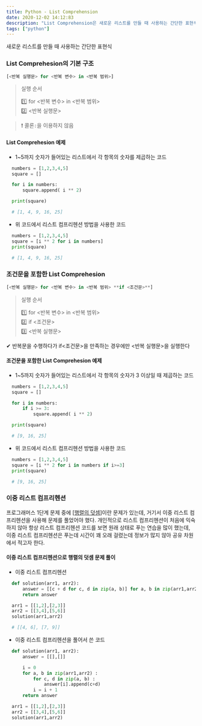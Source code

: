 ```yaml
---
title: Python - List Comprehension
date: 2020-12-02 14:12:83
description: "List Comprehension은 새로운 리스트를 만들 때 사용하는 간단한 표현식이다. List Comprehesion의 기본 구조는..."
tags: ["python"]
---
```


새로운 리스트를 만들 때 사용하는 간단한 표현식

### List Comprehesion의 기본 구조

```python
[<반복 실행문> for <반복 변수> in <반복 범위>]
```

> 실행 순서
>
> 1️⃣ for <반복 변수> in <반복 범위> </br>
> 2️⃣ <반복 실행문>

> ❗ 콜론`:`을 이용하지 않음

#### List Comprehesion 예제

- 1~5까지 숫자가 들어있는 리스트에서 각 항목의 숫자를 제곱하는 코드

```python
  numbers = [1,2,3,4,5]
  square = []

  for i in numbers:
      square.append( i ** 2)

  print(square)

  # [1, 4, 9, 16, 25]
```

- 위 코드에서 리스트 컴프리헨션 방법을 사용한 코드

```python
  numbers = [1,2,3,4,5]
  square = [i ** 2 for i in numbers]
  print(square)

  # [1, 4, 9, 16, 25]
```

### 조건문을 포함한 List Comprehesion

```python
[<반복 실행문> for <반복 변수> in <반복 범위> **if <조건문>**]
```

> 실행 순서
>
> 1️⃣ for <반복 변수> in <반복 범위> </br>
> 2️⃣ if <조건문> </br>
> 3️⃣ <반복 실행문> </br>

✔ 반복문을 수행하다가 if<조건문>을 만족하는 경우에만 <반복 실행문>을 실행한다

#### 조건문을 포함한 List Comprehesion 예제

- 1~5까지 숫자가 들어있는 리스트에서 각 항목의 숫자가 3 이상일 때 제곱하는 코드

```python
  numbers = [1,2,3,4,5]
  square = []

  for i in numbers:
      if i >= 3:
          square.append( i ** 2)

  print(square)

  # [9, 16, 25]
```

- 위 코드에서 리스트 컴프리헨션 방법을 사용한 코드

```python
  numbers = [1,2,3,4,5]
  square = [i ** 2 for i in numbers if i>=3]
  print(square)

  # [9, 16, 25]
```

### 이중 리스트 컴프리헨션

프로그래머스 1단계 문제 중에 [[행렬의 덧셈](https://programmers.co.kr/learn/courses/30/lessons/12950)]이란 문제가 있는데, 거기서 이중 리스트 컴프리헨션을 사용해 문제를 풀었어야 했다. 개인적으로 리스트 컴프리헨션이 처음에 익숙하지 않아 항상 리스트 컴프리헨션 코드를 보면 원래 상태로 푸는 연습을 많이 했는데, 이중 리스트 컴프리헨션은 푸는데 시간이 꽤 오래 걸렸는데 정보가 많지 않아 공유 차원에서 적고자 한다.

#### 이중 리스트 컴프리헨션으로 행렬의 덧셈 문제 풀이

- 이중 리스트 컴프리헨션

```python
  def solution(arr1, arr2):
      answer = [[c + d for c, d in zip(a, b)] for a, b in zip(arr1,arr2)]
      return answer

  arr1 = [[1,2],[2,3]]
  arr2 = [[3,4],[5,6]]
  solution(arr1,arr2)

  # [[4, 6], [7, 9]]
```

- 이중 리스트 컴프리헨션을 풀어서 쓴 코드

```python
  def solution(arr1, arr2):
      answer = [[],[]]

      i = 0
      for a, b in zip(arr1,arr2) :
          for c, d in zip(a, b) :
              answer[i].append(c+d)
          i = i + 1
      return answer

  arr1 = [[1,2],[2,3]]
  arr2 = [[3,4],[5,6]]
  solution(arr1,arr2)
```
